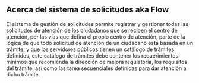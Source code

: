 ## Acerca del sistema de solicitudes aka Flow

El sistema de gestión de solicitudes permite registrar y gestionar todas las solicitudes de atención de los ciudadanos que se reciben el centro de atención, por las vías que defina el propio centro de atención, parte de la lógica de que todo solicitud de atención de un ciudadano está basada en un trámite, y que los servidores públicos tienen un catálogo de trámites definidos, este catálogo de trámites debe contener los requerimientos mínimos que recomienda la dirección de mejora regulatoria, los requisitos del trámite, así como las tarea secuenciales definidas para dar atención a dicho trámite.
